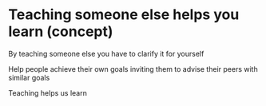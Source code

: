 # Teaching someone else helps you learn (concept)

By teaching someone else
you have to clarify it for yourself

Help people achieve their own goals
inviting them to advise their peers
with similar goals

Teaching helps us learn